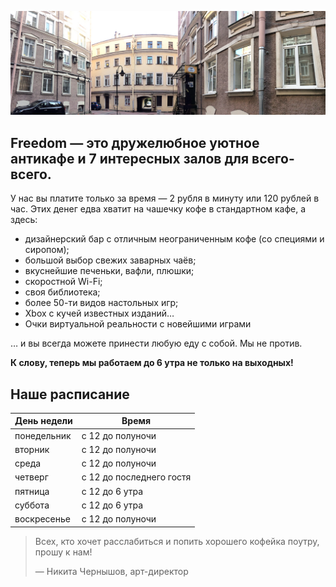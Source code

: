 ![](enter.jpg)
## Freedom — это дружелюбное уютное антикафе и 7 интересных залов для всего-всего.

У нас вы платите только за время — 2 рубля в минуту или 120 рублей в час. Этих денег едва хватит на чашечку кофе в стандартном кафе, а здесь:

* дизайнерский бар с отличным неограниченным кофе \(со специями и сиропом\);
* большой выбор свежих заварных чаёв;
* вкуснейшие печеньки, вафли, плюшки;
* скоростной Wi-Fi;
* своя библиотека;
* более 50-ти видов настольных игр;
* Xbox с кучей известных изданий…
* Очки виртуальной реальности с новейшими играми

… и вы всегда можете принести любую еду с собой. Мы не против.

**К слову, теперь мы работаем до 6 утра не только на выходных!**


## Наше расписание

| День недели | Время |
| --- | --- |
| понедельник | с 12 до полуночи |
| вторник | с 12 до полуночи |
| среда | с 12 до полуночи |
| четверг | с 12 до последнего гостя |
| пятница | с 12 до 6 утра |
| суббота | с 12 до 6 утра |
| воскресенье | с 12 до полуночи |

> Всех, кто хочет расслабиться и попить хорошего кофейка поутру, прошу к нам!
> 
> — Никита Чернышов, арт-директор

